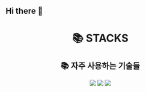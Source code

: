 ## Hi there 👋

<div align=center><h1>📚 STACKS</h1></div>
<div align=center><h2>📚 자주 사용하는 기술들</h2></div>
<div align=center> 
  <img src="https://img.shields.io/badge/java-007396?style=for-the-badge&logo=java&logoColor=white">
  <img src="https://img.shields.io/badge/Spring Boot-6DB33F?style=for-the-badge&logo=Spring Boot&logoColor=white">
              <img src="https://img.shields.io/badge/Spring Security-2AC89F?style=for-the-badge&logo=Spring Security&logoColor=white">
  <br>

</div>
